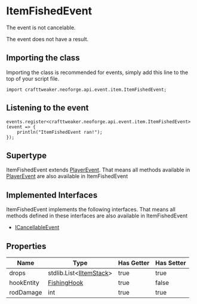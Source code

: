 # ItemFishedEvent

The event is not cancelable.

The event does not have a result.

## Importing the class

Importing the class is recommended for events, simply add this line to the top of your script file.
```zenscript
import crafttweaker.neoforge.api.event.item.ItemFishedEvent;
```


## Listening to the event

```zenscript
events.register<crafttweaker.neoforge.api.event.item.ItemFishedEvent>(event => {
    println("ItemFishedEvent ran!");
});
```


## Supertype

ItemFishedEvent extends [PlayerEvent](/neoforge/api/event/entity/player/PlayerEvent). That means all methods available in [PlayerEvent](/neoforge/api/event/entity/player/PlayerEvent) are also available in ItemFishedEvent

## Implemented Interfaces
ItemFishedEvent implements the following interfaces. That means all methods defined in these interfaces are also available in ItemFishedEvent

- [ICancellableEvent](/neoforge/api/event/ICancellableEvent)

## Properties

|    Name    |                              Type                              | Has Getter | Has Setter |
|------------|----------------------------------------------------------------|------------|------------|
| drops      | stdlib.List&lt;[IItemStack](/vanilla/api/item/IItemStack)&gt;  | true       | true       |
| hookEntity | [FishingHook](/vanilla/api/entity/type/projectile/FishingHook) | true       | false      |
| rodDamage  | int                                                            | true       | true       |

